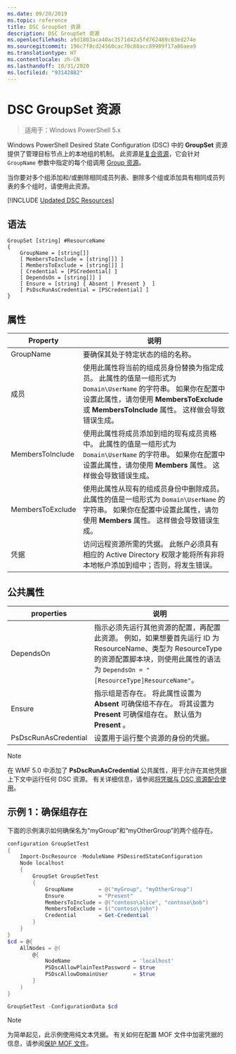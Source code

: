 ```yaml
---
ms.date: 09/20/2019
ms.topic: reference
title: DSC GroupSet 资源
description: DSC GroupSet 资源
ms.openlocfilehash: a9d1803aca40ac3571d42a5fd762489c03ed274e
ms.sourcegitcommit: 196c7f8cd24560cac70c88acc89909f17a86aea9
ms.translationtype: HT
ms.contentlocale: zh-CN
ms.lasthandoff: 10/31/2020
ms.locfileid: "93142882"
---
```

# <a name="dsc-groupset-resource"></a>DSC GroupSet 资源

> 适用于：Windows PowerShell 5.x

Windows PowerShell Desired State Configuration (DSC) 中的 **GroupSet** 资源提供了管理目标节点上的本地组的机制。 此资源是[复合资源](../../../resources/authoringResourceComposite.md)，它会针对 `GroupName` 参数中指定的每个组调用 [Group 资源](groupResource.md)。

当你要对多个组添加和/或删除相同成员列表、删除多个组或添加具有相同成员列表的多个组时，请使用此资源。

[!INCLUDE [Updated DSC Resources](../../../../../includes/dsc-resources.md)]

## <a name="syntax"></a>语法

```Syntax
GroupSet [string] #ResourceName
{
    GroupName = [string[]]
    [ MembersToInclude = [string[]] ]
    [ MembersToExclude = [string[]] ]
    [ Credential = [PSCredential] ]
    [ DependsOn = [string[]] ]
    [ Ensure = [string] { Absent | Present }  ]
    [ PsDscRunAsCredential = [PSCredential] ]
}
```

## <a name="properties"></a>属性

|Property |说明 |
|---|---|
|GroupName |要确保其处于特定状态的组的名称。 |
|成员 |使用此属性将当前的组成员身份替换为指定成员。 此属性的值是一组形式为 `Domain\UserName` 的字符串。 如果你在配置中设置此属性，请勿使用 **MembersToExclude** 或 **MembersToInclude** 属性。 这样做会导致错误生成。 |
|MembersToInclude |使用此属性将成员添加到组的现有成员资格中。 此属性的值是一组形式为 `Domain\UserName` 的字符串。 如果你在配置中设置此属性，请勿使用 **Members** 属性。 这样做会导致错误生成。 |
|MembersToExclude |使用此属性从现有的组成员身份中删除成员。 此属性的值是一组形式为 `Domain\UserName` 的字符串。 如果你在配置中设置此属性，请勿使用 **Members** 属性。 这样做会导致错误生成。 |
|凭据 |访问远程资源所需的凭据。 此帐户必须具有相应的 Active Directory 权限才能将所有非将本地帐户添加到组中；否则，将发生错误。 |

## <a name="common-properties"></a>公共属性

|properties |说明 |
|---|---|
|DependsOn |指示必须先运行其他资源的配置，再配置此资源。 例如，如果想要首先运行 ID 为 ResourceName、类型为 ResourceType 的资源配置脚本块，则使用此属性的语法为 `DependsOn = "[ResourceType]ResourceName"`。 |
|Ensure |指示组是否存在。 将此属性设置为 **Absent** 可确保组不存在。 将其设置为 **Present** 可确保组存在。 默认值为 **Present** 。 |
|PsDscRunAsCredential |设置用于运行整个资源的身份的凭据。 |

> [!NOTE]
> 在 WMF 5.0 中添加了 **PsDscRunAsCredential** 公共属性，用于允许在其他凭据上下文中运行任何 DSC 资源。 有关详细信息，请参阅[将凭据与 DSC 资源配合使用](../../../configurations/runasuser.md)。

## <a name="example-1-ensuring-groups-are-present"></a>示例 1：确保组存在

下面的示例演示如何确保名为“myGroup”和“myOtherGroup”的两个组存在。

```powershell
configuration GroupSetTest
{
    Import-DscResource -ModuleName PSDesiredStateConfiguration
    Node localhost
    {
        GroupSet GroupSetTest
        {
            GroupName        = @("myGroup", "myOtherGroup")
            Ensure           = "Present"
            MembersToInclude = @("contoso\alice", "contoso\bob")
            MembersToExclude = $("contoso\john")
            Credential       = Get-Credential
        }
    }
}
$cd = @{
    AllNodes = @(
        @{
            NodeName                    = 'localhost'
            PSDscAllowPlainTextPassword = $true
            PSDscAllowDomainUser        = $true
        }
    )
}

GroupSetTest -ConfigurationData $cd
```

> [!NOTE]
> 为简单起见，此示例使用纯文本凭据。 有关如何在配置 MOF 文件中加密凭据的信息，请参阅[保护 MOF 文件](../../../pull-server/secureMOF.md)。
